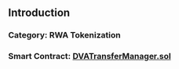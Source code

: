 ## Introduction
<h3>Category: RWA Tokenization</h3>
<h3>Smart Contract: <a href="https://github.com/TokenySolutions/T-REX/blob/main/contracts/DVA/DVATransferManager.sol">DVATransferManager.sol</a></h3>

